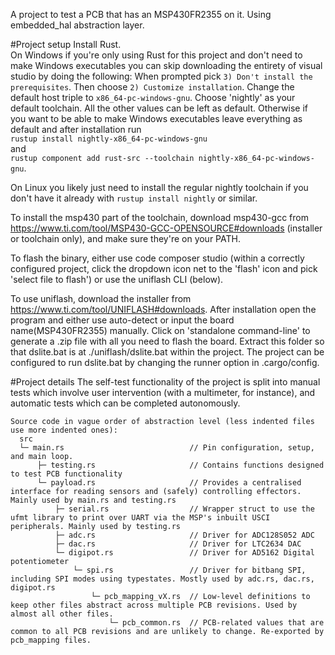 A project to test a PCB that has an MSP430FR2355 on it. Using embedded_hal abstraction layer.

#Project setup
Install Rust. \
On Windows if you're only using Rust for this project and don't need to make Windows executables you can skip downloading the entirety of visual studio by doing the following: When prompted pick `3) Don't install the prerequisites`. Then choose `2) Customize installation`. Change the default host triple to `x86_64-pc-windows-gnu`. Choose 'nightly' as your default toolchain. All the other values can be left as default.
Otherwise if you want to be able to make Windows executables leave everything as default and after installation run \
`rustup install nightly-x86_64-pc-windows-gnu` \
and \
`rustup component add rust-src --toolchain nightly-x86_64-pc-windows-gnu`.

On Linux you likely just need to install the regular nightly toolchain if you don't have it already with `rustup install nightly` or similar.

To install the msp430 part of the toolchain, download msp430-gcc from https://www.ti.com/tool/MSP430-GCC-OPENSOURCE#downloads (installer or toolchain only), and make sure they're on your PATH.

To flash the binary, either use code composer studio (within a correctly configured project, click the dropdown icon net to the 'flash' icon and pick 'select file to flash') or use the uniflash CLI (below).

To use uniflash, download the installer from https://www.ti.com/tool/UNIFLASH#downloads. After installation open the program and either use auto-detect or input the board name(MSP430FR2355) manually. Click on 'standalone command-line' to generate a .zip file with all you need to flash the board.
Extract this folder so that dslite.bat is at ./uniflash/dslite.bat within the project. The project can be configured to run dslite.bat by changing the runner option in .cargo/config.

#Project details
The self-test functionality of the project is split into manual tests which involve user intervention (with a multimeter, for instance), and automatic tests which can be completed autonomously.
```
Source code in vague order of abstraction level (less indented files use more indented ones):
  src
  └─ main.rs                            // Pin configuration, setup, and main loop.
      ├─ testing.rs                     // Contains functions designed to test PCB functionality
      └─ payload.rs                     // Provides a centralised interface for reading sensors and (safely) controlling effectors. Mainly used by main.rs and testing.rs
          ├─ serial.rs                  // Wrapper struct to use the ufmt library to print over UART via the MSP's inbuilt USCI peripherals. Mainly used by testing.rs
          ├─ adc.rs                     // Driver for ADC128S052 ADC
          ├─ dac.rs                     // Driver for LTC2634 DAC
          └─ digipot.rs                 // Driver for AD5162 Digital potentiometer
              └─ spi.rs                 // Driver for bitbang SPI, including SPI modes using typestates. Mostly used by adc.rs, dac.rs, digipot.rs
                  └─ pcb_mapping_vX.rs  // Low-level definitions to keep other files abstract across multiple PCB revisions. Used by almost all other files.
                      └─ pcb_common.rs  // PCB-related values that are common to all PCB revisions and are unlikely to change. Re-exported by pcb_mapping files.
```
